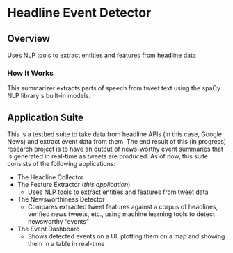 # Headline Event Detector

## Overview

Uses NLP tools to extract entities and features from headline data

### How It Works

This summarizer extracts parts of speech from tweet text using the spaCy NLP library's built-in 
models. 


## Application Suite

This is a testbed suite to take data from headline APIs (in this case, Google News) 
and extract event data from them. The end result of this (in progress) research project is to have an output 
of news-worthy event summaries that is generated in real-time as tweets are produced. As of now, 
this suite consists of the following applications:

* The Headline Collector
* The Feature Extractor (_this application_)
    * Uses NLP tools to extract entities and features from tweet data
* The Newsworthiness Detector
    * Compares extracted tweet features against a corpus of headlines, verified news tweets, etc., 
    using machine learning tools to detect newsworthy “events”
* The Event Dashboard
    * Shows detected events on a UI, plotting them on a map and showing them in a table in real-time
